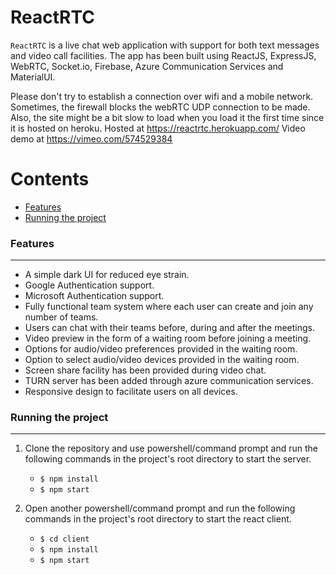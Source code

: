 # ReactRTC

`ReactRTC` is a live chat web application with support for both text messages and video call facilities. The app has been built using ReactJS, ExpressJS, WebRTC, Socket.io, Firebase, Azure Communication Services and MaterialUI.

Please don't try to establish a connection over wifi and a mobile network. Sometimes, the firewall blocks the webRTC UDP connection to be made. Also, the site might be a bit slow to load when you load it the first time since it is hosted on heroku.
Hosted at https://reactrtc.herokuapp.com/
Video demo at https://vimeo.com/574529384

Contents
========

 * [Features](#Features)
 * [Running the project](#Running-the-project)

### Features
---

+ A simple dark UI for reduced eye strain.
+ Google Authentication support.
+ Microsoft Authentication support.
+ Fully functional team system where each user can create and join any number of teams.
+ Users can chat with their teams before, during and after the meetings. 
+ Video preview in the form of a waiting room before joining a meeting.
+ Options for audio/video preferences provided in the waiting room.
+ Option to select audio/video devices provided in the waiting room.
+ Screen share facility has been provided during video chat.
+ TURN server has been added through azure communication services.
+ Responsive design to facilitate users on all devices.

### Running the project
---

1. Clone the repository and use powershell/command prompt and run the following commands in the project's root directory to start the server.
    + `$ npm install`
    + `$ npm start`
   
2. Open another powershell/command prompt and run the following commands in the project's root directory to start the react client.
    + `$ cd client`
    + `$ npm install`
    + `$ npm start`
